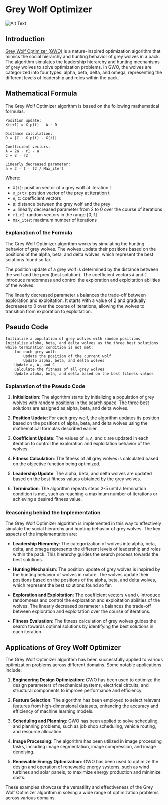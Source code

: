 # Grey Wolf Optimizer 

![Alt Text](https://gitlab.com/aminse/swarm-intelligence/-/raw/main/images/wolf.png)

## Introduction
[Grey Wolf Optimizer (GWO)](https://www.sciencedirect.com/science/article/abs/pii/S0965997813001853) is a nature-inspired optimization algorithm that mimics the social hierarchy and hunting behavior of grey wolves in a pack. The algorithm simulates the leadership hierarchy and hunting mechanisms of grey wolves to solve optimization problems. In GWO, the wolves are categorized into four types: alpha, beta, delta, and omega, representing the different levels of leadership and roles within the pack.

## Mathematical Formula
The Grey Wolf Optimizer algorithm is based on the following mathematical formulas:

```
Position update:
X(t+1) = X_p(t) - A · D

Distance calculation:
D = |C · X_p(t) - X(t)|

Coefficient vectors:
A = 2a · r1 - a
C = 2 · r2

Linearly decreased parameter:
a = 2 - t · (2 / Max_iter)
```

Where:
- `X(t)`: position vector of a grey wolf at iteration t
- `X_p(t)`: position vector of the prey at iteration t
- `A`, `C`: coefficient vectors
- `D`: distance between the grey wolf and the prey
- `a`: linearly decreased parameter from 2 to 0 over the course of iterations
- `r1`, `r2`: random vectors in the range [0, 1]
- `Max_iter`: maximum number of iterations

### Explanation of the Formula
The Grey Wolf Optimizer algorithm works by simulating the hunting behavior of grey wolves. The wolves update their positions based on the positions of the alpha, beta, and delta wolves, which represent the best solutions found so far.

The position update of a grey wolf is determined by the distance between the wolf and the prey (best solution). The coefficient vectors `A` and `C` introduce randomness and control the exploration and exploitation abilities of the wolves.

The linearly decreased parameter `a` balances the trade-off between exploration and exploitation. It starts with a value of 2 and gradually decreases to 0 over the course of iterations, allowing the wolves to transition from exploration to exploitation.

## Pseudo Code
```
Initialize a population of grey wolves with random positions
Initialize alpha, beta, and delta wolves as the three best solutions
while termination condition is not met:
    for each grey wolf:
        Update the position of the current wolf
        Update alpha, beta, and delta wolves
    Update a, A, and C
    Calculate the fitness of all grey wolves
    Update alpha, beta, and delta based on the best fitness values
```

### Explanation of the Pseudo Code
1. **Initialization**: The algorithm starts by initializing a population of grey wolves with random positions in the search space. The three best solutions are assigned as alpha, beta, and delta wolves.

2. **Position Update**: For each grey wolf, the algorithm updates its position based on the positions of alpha, beta, and delta wolves using the mathematical formulas described earlier.

3. **Coefficient Update**: The values of `a`, `A`, and `C` are updated in each iteration to control the exploration and exploitation behavior of the wolves.

4. **Fitness Calculation**: The fitness of all grey wolves is calculated based on the objective function being optimized.

5. **Leadership Update**: The alpha, beta, and delta wolves are updated based on the best fitness values obtained by the grey wolves.

6. **Termination**: The algorithm repeats steps 2-5 until a termination condition is met, such as reaching a maximum number of iterations or achieving a desired fitness value.

### Reasoning behind the Implementation
The Grey Wolf Optimizer algorithm is implemented in this way to effectively simulate the social hierarchy and hunting behavior of grey wolves. The key aspects of the implementation are:

- **Leadership Hierarchy**: The categorization of wolves into alpha, beta, delta, and omega represents the different levels of leadership and roles within the pack. This hierarchy guides the search process towards the best solutions.

- **Hunting Mechanism**: The position update of grey wolves is inspired by the hunting behavior of wolves in nature. The wolves update their positions based on the positions of the alpha, beta, and delta wolves, which represent the best solutions found so far.

- **Exploration and Exploitation**: The coefficient vectors `A` and `C` introduce randomness and control the exploration and exploitation abilities of the wolves. The linearly decreased parameter `a` balances the trade-off between exploration and exploitation over the course of iterations.

- **Fitness Evaluation**: The fitness calculation of grey wolves guides the search towards optimal solutions by identifying the best solutions in each iteration.

## Applications of Grey Wolf Optimizer
The Grey Wolf Optimizer algorithm has been successfully applied to various optimization problems across different domains. Some notable applications include:

1. **Engineering Design Optimization**: GWO has been used to optimize the design parameters of mechanical systems, electrical circuits, and structural components to improve performance and efficiency.

2. **Feature Selection**: The algorithm has been employed to select relevant features from high-dimensional datasets, enhancing the accuracy and efficiency of machine learning models.

3. **Scheduling and Planning**: GWO has been applied to solve scheduling and planning problems, such as job shop scheduling, vehicle routing, and resource allocation.

4. **Image Processing**: The algorithm has been utilized in image processing tasks, including image segmentation, image compression, and image denoising.

5. **Renewable Energy Optimization**: GWO has been used to optimize the design and operation of renewable energy systems, such as wind turbines and solar panels, to maximize energy production and minimize costs.

These examples showcase the versatility and effectiveness of the Grey Wolf Optimizer algorithm in solving a wide range of optimization problems across various domains.